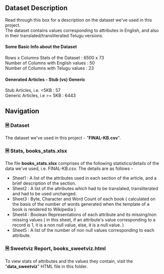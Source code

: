 ## Dataset Description

Read through this box for a description on the dataset we've used in this project. <br /> 
The dataset contains values corresponding to attributes in English, and also in their translated/transliterated Telugu versions.

#### Some Basic Info about the Dataset
Rows x Columns Stats of the Dataset   : 6500 x 73 <br /> 
Number of Columns with English values : 50 <br /> 
Number of Columns with Telugu values  : 23 <br /> 

#### Generated Articles - Stub (vs) Generic
Stub Articles, i.e. <5KB : 57 <br />
Generic Articles, i.e >= 5KB : 6443

## Navigation

### 🗎 Dataset
The dataset we've used in this project - "**FINAL-KB.csv**".

### 🗎 Stats, books_stats.xlsx
The file **books_stats.xlsx** comprises of the following statistics/details of the data we've used, i.e. FINAL-KB.csv. The details are as follows - 
* Sheet1 : A list of the attributes used in each section of the article, and a brief description of the section.
* Sheet2 : A list of the attributes which had to be translated, transliterated and had to be used unchanged.
* Sheet3 : Byte, Character and Word Count of each book ( calculated on the basis of the number of words generated when the template of a book is rendered to Wikipedia )
* Sheet4 : Boolean Representations of each attribute and its missing/non missing values ( in this sheet, if an attribute's value corresponding to a record is 1, it is a non null value, else, it is a null value. )
* Sheet5 : A list of the number of non null values corresponding to each attribute.

### 🗎 Sweetviz Report, books_sweetviz.html
To view stats of attributes and the values they contain, visit the "**data_sweetviz**" HTML file in this folder.

